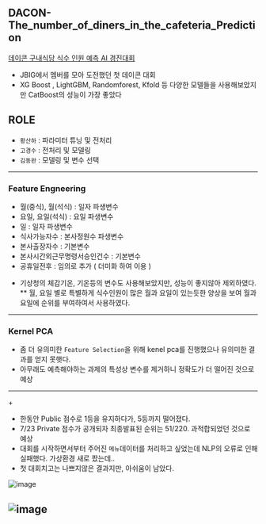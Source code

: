## DACON-The_number_of_diners_in_the_cafeteria_Prediction
[데이콘 구내식당 식수 인원 예측 AI 경진대회](https://dacon.io/competitions/official/235743/leaderboard)

- JBIG에서 멤버를 모아 도전했던 첫 데이콘 대회
- XG Boost , LightGBM, Randomforest, Kfold 등 다양한 모델들을 사용해보았지만 CatBoost의 성능이 가장 좋았다

## ROLE
- `황산하` : 파라미터 튜닝 및 전처리 
- `고경수` : 전처리 및 모델링
- `김동완` : 모델링 및 변수 선택
--------------

### Feature Engneering
- 월(중식), 월(석식) : 일자 파생변수
- 요일, 요일(석식) : 요일 파생변수
- 일 : 일자 파생변수
- 식사가능자수 : 본사정원수 파생변수
- 본사출장자수 : 기본변수
- 본사시간외근무명령서승인건수 : 기본변수
- 공휴일전후 : 임의로 추가 ( 더미화 하여 이용 )

* 기상청의 체감기온, 기온등의 변수도 사용해보았지만, 성능이 좋지않아 제외하였다.
** 월, 요일 별로 특별하게 식수인원이 많은 월과 요일이 있는듯한 양상을 보여 월과 요일에 순위를 부여하여서 사용하였다.

-------
### Kernel PCA
- 좀 더 유의미한 `Feature Selection`을 위해 kenel pca를 진행했으나 유의미한 결과를 얻지 못햇다.
- 아무래도 예측해야하는 과제의 특성상 변수를 제거하니 정확도가 더 떨어진 것으로 예상 
---------
\+
- 한동안 Public 점수로 1등을 유지하다가, 5등까지 떨어졌다.
- 7/23 Private 점수가 공개되자 최종발표된 순위는 51/220. 과적합되었던 것으로 예상
- 대회를 시작하면서부터 주어진 `메뉴`데이터를 처리하고 싶었는데 NLP의 오류로 인해 실패했다. 가상환경 새로 팠는데..
- 첫 대회치고는 나쁘지않은 결과지만, 아쉬움이 남았다. 

![image](https://user-images.githubusercontent.com/73769046/126861455-a9f49fc6-1c03-40ab-ab5b-ab55d918a59f.png)

![image](https://user-images.githubusercontent.com/73769046/126861439-1069c3ee-a3d7-4122-a577-ba24b1c06759.png)
-------
